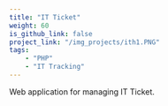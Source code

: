 ```yaml
---
title: "IT Ticket"
weight: 60
is_github_link: false
project_link: "/img_projects/ith1.PNG"
tags:
    - "PHP"
    - "IT Tracking"
---
```


 Web application for managing IT Ticket. 